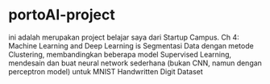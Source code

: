 # portoAI-project
ini adalah merupakan project belajar saya dari Startup Campus.
Ch 4: Machine Learning and Deep Learning is Segmentasi Data dengan metode Clustering,
membandingkan beberapa model Supervised Learning,
mendesain dan buat neural network sederhana (bukan CNN, namun dengan perceptron model) untuk MNIST Handwritten Digit Dataset
